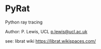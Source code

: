 PyRat
=====

Python ray tracing

Author: P. Lewis, UCL
p.lewis@ucl.ac.uk

see: librat wiki <https://librat.wikispaces.com/>